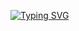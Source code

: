 <a href="https://git.io/typing-svg"><img src="https://readme-typing-svg.herokuapp.com?font=Fira+Code&pause=1000&color=8D08FF&center=true&vCenter=true&width=435&lines=H+e+l+l+o;I+don't+carrot+all." alt="Typing SVG" /></a>

